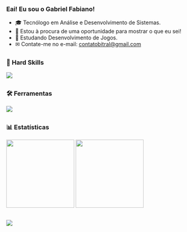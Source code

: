 ### Eai! Eu sou o Gabriel Fabiano!

- 🎓 Tecnólogo em Análise e Desenvolvimento de Sistemas.
- 🔭 Estou à procura de uma oportunidade para mostrar o que eu sei!
- 🌱 Estudando Desenvolvimento de Jogos.
- ✉ Contate-me no e-mail: contatobitral@gmail.com

##

### 📌 Hard Skills
<p align="left">
  <a href="https://skillicons.dev">
    <img src="https://skillicons.dev/icons?i=html,css,php,vue,laravel,js,ts,mysql,postgres,docker" />
  </a>
</p>

##

### 🛠 Ferramentas
<p align="left">
  <a href="https://skillicons.dev">
    <img src="https://skillicons.dev/icons?i=vscode,figma,git,github,postman,azure" />
  </a>
</p>

##

### 📊 Estatísticas
<div style="display: inline_block">
<img height="180em" src="https://github-readme-stats.vercel.app/api?username=gabrielbitral&hide=stars&count_private=true&show_icons=true&include_all_commits=true&theme=tokyonight">
<img height="180em" src="https://github-readme-stats.vercel.app/api/top-langs/?username=gabrielbitral&langs_count=16&layout=compact&theme=tokyonight&hide=hack">
</div>

##

<div>
  <a href="https://www.linkedin.com/in/gabriel-fabiano-ch/" target="_blank"><img src="https://img.shields.io/badge/-LinkedIn-%230077B5?style=for-the-badge&logo=linkedin&logoColor=white" target="_blank"></a>
</div>
